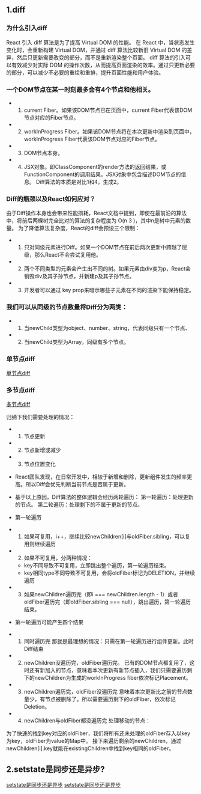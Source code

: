 ## 1.diff

### 为什么引入diff

React 引入 diff 算法是为了提高 Virtual DOM 的性能。
在 React 中，当状态发生变化时，会重新构建 Virtual DOM，并通过 diff 算法比较新旧 Virtual DOM 的差异，然后只更新需要改变的部分，而不是重新渲染整个页面。
diff 算法的引入可以有效减少对实际 DOM 的操作次数，从而提高页面渲染的效率。通过只更新必要的部分，可以减少不必要的重绘和重排，提升页面性能和用户体验。

### 一个DOM节点在某一时刻最多会有4个节点和他相关。

- 1. current Fiber。如果该DOM节点已在页面中，current Fiber代表该DOM节点对应的Fiber节点。
- 2. workInProgress Fiber。如果该DOM节点将在本次更新中渲染到页面中，workInProgress Fiber代表该DOM节点对应的Fiber节点。
- 3. DOM节点本身。
- 4. JSX对象。即ClassComponent的render方法的返回结果，或FunctionComponent的调用结果。JSX对象中包含描述DOM节点的信息。
Diff算法的本质是对比1和4，生成2。

### Diff的瓶颈以及React如何应对？

由于Diff操作本身也会带来性能损耗，React文档中提到，即使在最前沿的算法中，将前后两棵树完全比对的算法的复杂程度为 O(n 3 )，其中n是树中元素的数量。
为了降低算法复杂度，React的diff会预设三个限制：

- 1. 只对同级元素进行Diff。如果一个DOM节点在前后两次更新中跨越了层级，那么React不会尝试复用他。
- 2. 两个不同类型的元素会产生出不同的树。如果元素由div变为p，React会销毁div及其子孙节点，并新建p及其子孙节点。
- 3. 开发者可以通过 key prop来暗示哪些子元素在不同的渲染下能保持稳定。

### 我们可以从同级的节点数量将Diff分为两类：

- 1. 当newChild类型为object、number、string，代表同级只有一个节点、
- 2. 当newChild类型为Array，同级有多个节点。

### 单节点diff
[单节点diff](https://react.iamkasong.com/diff/one.html#%E7%BB%83%E4%B9%A0%E9%A2%98)

### 多节点diff
[多节点diff](https://react.iamkasong.com/diff/multi.html#%E6%A6%82%E8%A7%88)

归纳下我们需要处理的情况：
- 1. 节点更新
- 2. 节点新增或减少
- 3. 节点位置变化

- React团队发现，在日常开发中，相较于新增和删除，更新组件发生的频率更高。所以Diff会优先判断当前节点是否属于更新。

- 基于以上原因，Diff算法的整体逻辑会经历两轮遍历：
第一轮遍历：处理更新的节点。
第二轮遍历：处理剩下的不属于更新的节点。

- 第一轮遍历
- 1. 如果可复用，i++，继续比较newChildren[i]与oldFiber.sibling，可以复用则继续遍历
- 2. 如果不可复用，分两种情况：
    - key不同导致不可复用，立即跳出整个遍历，第一轮遍历结束。
    - key相同type不同导致不可复用，会将oldFiber标记为DELETION，并继续遍历
- 3. 如果newChildren遍历完（即i === newChildren.length - 1）或者oldFiber遍历完（即oldFiber.sibling === null），跳出遍历，第一轮遍历结束。

- 第一轮遍历可能产生四个结果
- 1. 同时遍历完
那就是最理想的情况：只需在第一轮遍历进行组件更新。此时Diff结束
- 2. newChildren没遍历完，oldFiber遍历完。
已有的DOM节点都复用了，这时还有新加入的节点，意味着本次更新有新节点插入，我们只需要遍历剩下的newChildren为生成的workInProgress fiber依次标记Placement。
- 3. newChildren遍历完，oldFiber没遍历完
意味着本次更新比之前的节点数量少，有节点被删除了。所以需要遍历剩下的oldFiber，依次标记Deletion。
- 4. newChildren与oldFiber都没遍历完
处理移动的节点：

为了快速的找到key对应的oldFiber，我们将所有还未处理的oldFiber存入以key为key，oldFiber为value的Map中。
接下来遍历剩余的newChildren，通过newChildren[i].key就能在existingChildren中找到key相同的oldFiber。

## 2.setstate是同步还是异步?
[setstate是同步还是异步](https://zhuanlan.zhihu.com/p/460668459)
[setstate是同步还是异步](https://blog.csdn.net/GMLGDJ/article/details/129404713)
